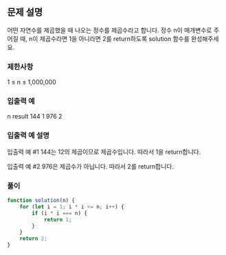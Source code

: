 ## 문제 설명

어떤 자연수를 제곱했을 때 나오는 정수를 제곱수라고 합니다. 정수 n이 매개변수로 주어질 때, n이 제곱수라면 1을 아니라면 2를 return하도록 solution 함수를 완성해주세요.

### 제한사항

1 ≤ n ≤ 1,000,000

### 입출력 예

n result
144 1
976 2

### 입출력 예 설명

입출력 예 #1
144는 12의 제곱이므로 제곱수입니다. 따라서 1을 return합니다.

입출력 예 #2
976은 제곱수가 아닙니다. 따라서 2를 return합니다.

### 풀이

```javaScript
function solution(n) {
    for (let i = 1; i * i <= n; i++) {
        if (i * i === n) {
            return 1;
        }
    }
    return 2;
}
```
